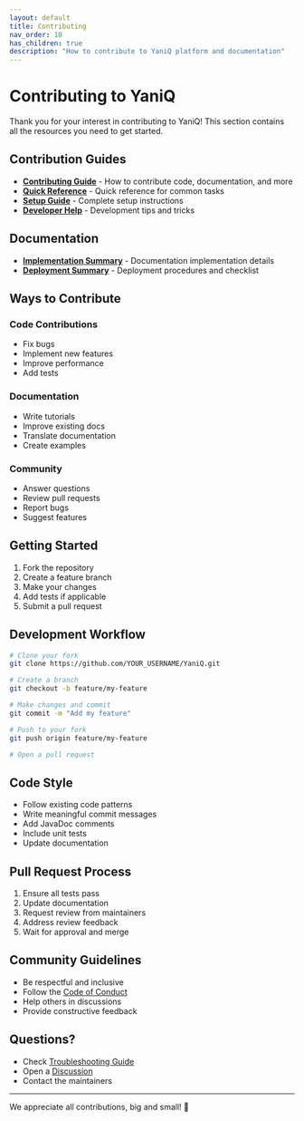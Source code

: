 ```yaml
---
layout: default
title: Contributing
nav_order: 10
has_children: true
description: "How to contribute to YaniQ platform and documentation"
---
```


# Contributing to YaniQ

Thank you for your interest in contributing to YaniQ! This section contains all the resources you need to get started.

## Contribution Guides

- [**Contributing Guide**](CONTRIBUTING.html) - How to contribute code, documentation, and more
- [**Quick Reference**](QUICK_REFERENCE.html) - Quick reference for common tasks
- [**Setup Guide**](SETUP_COMPLETE.html) - Complete setup instructions
- [**Developer Help**](Dev-Help.html) - Development tips and tricks

## Documentation

- [**Implementation Summary**](IMPLEMENTATION_SUMMARY.html) - Documentation implementation details
- [**Deployment Summary**](DEPLOYMENT_SUMMARY.html) - Deployment procedures and checklist

## Ways to Contribute

### Code Contributions

- Fix bugs
- Implement new features
- Improve performance
- Add tests

### Documentation

- Write tutorials
- Improve existing docs
- Translate documentation
- Create examples

### Community

- Answer questions
- Review pull requests
- Report bugs
- Suggest features

## Getting Started

1. Fork the repository
2. Create a feature branch
3. Make your changes
4. Add tests if applicable
5. Submit a pull request

## Development Workflow

```bash
# Clone your fork
git clone https://github.com/YOUR_USERNAME/YaniQ.git

# Create a branch
git checkout -b feature/my-feature

# Make changes and commit
git commit -m "Add my feature"

# Push to your fork
git push origin feature/my-feature

# Open a pull request
```

## Code Style

- Follow existing code patterns
- Write meaningful commit messages
- Add JavaDoc comments
- Include unit tests
- Update documentation

## Pull Request Process

1. Ensure all tests pass
2. Update documentation
3. Request review from maintainers
4. Address review feedback
5. Wait for approval and merge

## Community Guidelines

- Be respectful and inclusive
- Follow the [Code of Conduct](CONTRIBUTING.html)
- Help others in discussions
- Provide constructive feedback

## Questions?

- Check [Troubleshooting Guide](../guides/TROUBLESHOOTING.html)
- Open a [Discussion](https://github.com/GIGLOX-DEV/YaniQ/discussions)
- Contact the maintainers

---

We appreciate all contributions, big and small! 🎉
